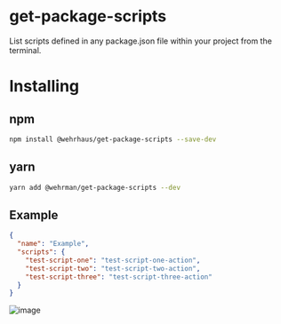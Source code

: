 # get-package-scripts
List scripts defined in any package.json file within your project from the terminal.

# Installing

## npm

```sh
npm install @wehrhaus/get-package-scripts --save-dev
```

## yarn

```sh
yarn add @wehrman/get-package-scripts --dev
```

## Example
```package.json
{
  "name": "Example",
  "scripts": {
    "test-script-one": "test-script-one-action",
    "test-script-two": "test-script-two-action",
    "test-script-three": "test-script-three-action"
  }
}
```

![image](https://github.com/wehrhaus/get-package-scripts/assets/7006400/9e5a4885-a47a-4dd9-bf9c-f7898a7bf2a5)
